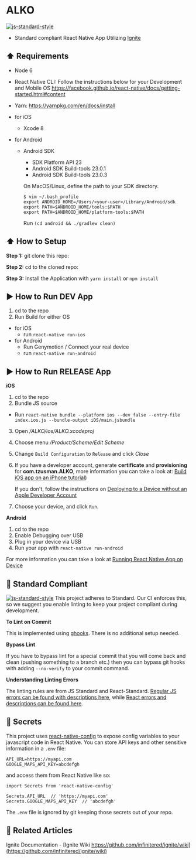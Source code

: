 #  ALKO
[![js-standard-style](https://img.shields.io/badge/code%20style-standard-brightgreen.svg?style=flat)](http://standardjs.com/)

* Standard compliant React Native App Utilizing [Ignite](https://github.com/infinitered/ignite)

## :arrow_up: Requirements
  * Node 6
  * React Native CLI: Follow the instructions below for your Development and Mobile OS
  https://facebook.github.io/react-native/docs/getting-started.html#content
  * Yarn: https://yarnpkg.com/en/docs/install

  * for iOS
    * Xcode 8

  * for Android
    * Android SDK
        - SDK Platform API 23
        - Android SDK Build-tools 23.0.1
        - Android SDK Build-tools 23.0.3

      On MacOS/Linux, define the path to your SDK directory.
      ```
      $ vim ~/.bash_profile
      export ANDROID_HOME=/Users/<your-user>/Library/Android/sdk
      export PATH=$ANDROID_HOME/tools:$PATH
      export PATH=$ANDROID_HOME/platform-tools:$PATH
      ```

      Run `(cd android && ./gradlew clean)`


## :arrow_up: How to Setup

**Step 1:** git clone this repo:

**Step 2:** cd to the cloned repo:

**Step 3:** Install the Application with `yarn install` or `npm install`

## :arrow_forward: How to Run DEV App

1. cd to the repo
2. Run Build for either OS
  * for iOS
    * run `react-native run-ios`
  * for Android
    * Run Genymotion / Connect your real device
    * run `react-native run-android`

## :arrow_forward: How to Run RELEASE App

**iOS**

1. cd to the repo
2. Bundle JS source
  * Run `react-native bundle --platform ios --dev false --entry-file index.ios.js --bundle-output iOS/main.jsbundle`
3. Open */ALKO/ios/ALKO.xcodeproj*
4. Choose menu */Product/Scheme/Edit Scheme*
5. Change `Build Configuration` to `Release` and click *Close*
6. If you have a developer account, generate **certificate** and **provisioning** for **com.tzusman.ALKO**, more information you can take a look at: [Build iOS app on an iPhone tutorial](http://codewithchris.com/deploy-your-app-on-an-iphone/))

   If you don't, follow the instructions on [Deploying to a Device without an Apple Developer Account](http://blog.ionic.io/deploying-to-a-device-without-an-apple-developer-account/)
6. Choose your device, and click `Run`.

**Android**

1. cd to the repo
2. Enable Debugging over USB
3. Plug in your device via USB
4. Run your app with `react-native run-android`

For more information you can take a look at [Running React Native App on Device](http://facebook.github.io/react-native/releases/0.38/docs/running-on-device.html)

## :no_entry_sign: Standard Compliant

[![js-standard-style](https://cdn.rawgit.com/feross/standard/master/badge.svg)](https://github.com/feross/standard)
This project adheres to Standard.  Our CI enforces this, so we suggest you enable linting to keep your project compliant during development.

**To Lint on Commit**

This is implemented using [ghooks](https://github.com/gtramontina/ghooks). There is no additional setup needed.

**Bypass Lint**

If you have to bypass lint for a special commit that you will come back and clean (pushing something to a branch etc.) then you can bypass git hooks with adding `--no-verify` to your commit command.

**Understanding Linting Errors**

The linting rules are from JS Standard and React-Standard.  [Regular JS errors can be found with descriptions here](http://eslint.org/docs/rules/), while [React errors and descriptions can be found here](https://github.com/yannickcr/eslint-plugin-react).

## :closed_lock_with_key: Secrets

This project uses [react-native-config](https://github.com/luggit/react-native-config) to expose config variables to your javascript code in React Native. You can store API keys
and other sensitive information in a `.env` file:

```
API_URL=https://myapi.com
GOOGLE_MAPS_API_KEY=abcdefgh
```

and access them from React Native like so:

```
import Secrets from 'react-native-config'

Secrets.API_URL  // 'https://myapi.com'
Secrets.GOOGLE_MAPS_API_KEY  // 'abcdefgh'
```

The `.env` file is ignored by git keeping those secrets out of your repo.

## :open_file_folder: Related Articles
Ignite Documentation - [Ignite Wiki https://github.com/infinitered/ignite/wiki](https://github.com/infinitered/ignite/wiki)
